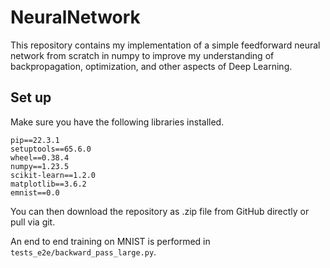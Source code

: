 # NeuralNetwork
This repository contains my implementation of a simple feedforward neural network from scratch in numpy to improve my understanding of backpropagation, optimization, and other aspects of Deep Learning.

## Set up
Make sure you have the following libraries installed.
```
pip==22.3.1
setuptools==65.6.0
wheel==0.38.4
numpy==1.23.5
scikit-learn==1.2.0
matplotlib==3.6.2
emnist==0.0
```

You can then download the repository as .zip file from GitHub directly or pull via git. 

An end to end training on MNIST is performed in `tests_e2e/backward_pass_large.py`.
